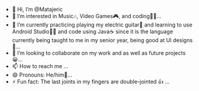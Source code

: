 - 👋 Hi, I’m @Matajeric
- 👀 I’m interested in Music🎶, Video Games🎮, and coding👨‍💻...
- 📖 I’m currently practicing playing my electric guitar🎸 and learning to use Android Studio👨‍💻 and code using Java☕ since it is the language currently being taught to me in my senior year, being good at UI designs📱...
- 💞️ I’m looking to collaborate on my work and as well as future projects😀...
- 📫 How to reach me  ...
- 😄 Pronouns: He/him👦...
- ⚡ Fun fact: The last joints in my fingers are double-jointed 👍  ...

<!---
Matajeric/Matajeric is a ✨ special ✨ repository because its `README.md` (this file) appears on your GitHub profile.
You can click the Preview link to take a look at your changes.
--->
